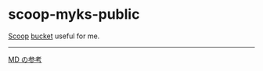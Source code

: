 # scoop-myks-public

[Scoop](https://scoop.sh/) [bucket](https://github.com/lukesampson/scoop/wiki/Buckets) useful for me.

---
[MD の参考](https://guides.github.com/features/mastering-markdown/)
